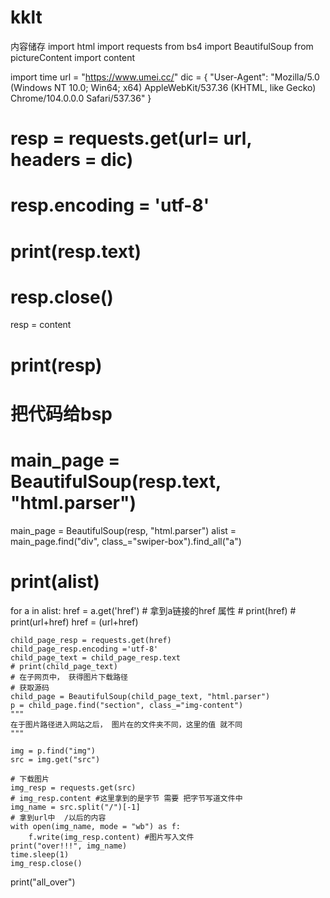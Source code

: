 # kklt
内容储存
import html
import requests
from bs4 import BeautifulSoup
from pictureContent import content

import time
url = "https://www.umei.cc/"
dic = {
	"User-Agent": "Mozilla/5.0 (Windows NT 10.0; Win64; x64) AppleWebKit/537.36 (KHTML, like Gecko) Chrome/104.0.0.0 Safari/537.36"
}
# resp = requests.get(url= url, headers = dic)
# resp.encoding = 'utf-8'
# print(resp.text)
# resp.close()

resp = content
# print(resp)
# 把代码给bsp
# main_page = BeautifulSoup(resp.text, "html.parser")
main_page = BeautifulSoup(resp, "html.parser")
alist = main_page.find("div", class_="swiper-box").find_all("a")
# print(alist)
for a in alist:
	href = a.get('href')
	# 拿到a链接的href 属性
	# print(href)
	# print(url+href)
	href = (url+href)

	child_page_resp = requests.get(href)
	child_page_resp.encoding ='utf-8'
	child_page_text = child_page_resp.text
	# print(child_page_text)
	# 在子网页中， 获得图片下载路径
	# 获取源码
	child_page = BeautifulSoup(child_page_text, "html.parser")
	p = child_page.find("section", class_="img-content")
	"""
	在于图片路径进入网站之后， 图片在的文件夹不同，这里的值 就不同
	"""

	img = p.find("img")
	src = img.get("src")

	# 下载图片
	img_resp = requests.get(src)
	# img_resp.content #这里拿到的是字节 需要 把字节写道文件中
	img_name = src.split("/")[-1]
	# 拿到url中  /以后的内容
	with open(img_name, mode = "wb") as f:
		f.write(img_resp.content) #图片写入文件
	print("over!!!", img_name)
	time.sleep(1)
	img_resp.close()
print("all_over")

